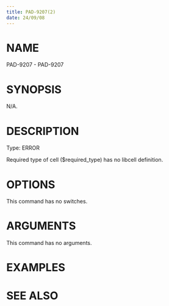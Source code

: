 ```yaml
---
title: PAD-9207(2)
date: 24/09/08
---
```


# NAME

PAD-9207 - PAD-9207

# SYNOPSIS

N/A.

# DESCRIPTION

Type: ERROR

Required type of cell ($required_type) has no libcell definition.

# OPTIONS

This command has no switches.

# ARGUMENTS

This command has no arguments.

# EXAMPLES

# SEE ALSO
